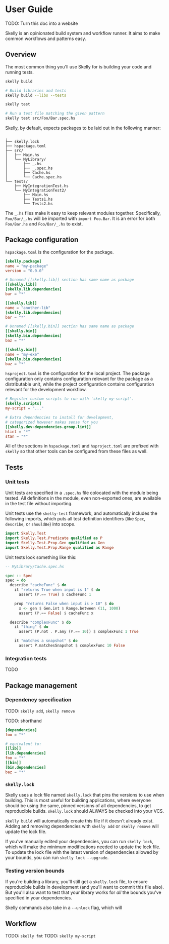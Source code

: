 # User Guide

TODO: Turn this doc into a website

Skelly is an opinionated build system and workflow runner. It aims to make common workflows and patterns easy.

## Overview

The most common thing you'll use Skelly for is building your code and running tests.

```bash
skelly build

# Build libraries and tests
skelly build --libs --tests
```

```bash
skelly test

# Run a test file matching the given pattern
skelly test src/Foo/Bar.spec.hs
```

Skelly, by default, expects packages to be laid out in the following manner:

```
.
├── skelly.lock
├── hspackage.toml
├── src/
│   ├── Main.hs
│   └── MyLibrary/
│       ├── _.hs
│       ├── _.spec.hs
│       ├── Cache.hs
│       └── Cache.spec.hs
└── tests/
    ├── MyIntegrationTest.hs
    └── MyIntegrationTest2/
        ├── Main.hs
        ├── Tests1.hs
        └── Tests2.hs
```

The `_.hs` files make it easy to keep relevant modules together. Specifically, `Foo/Bar/_.hs` will be imported with `import Foo.Bar`. It is an error for both `Foo/Bar.hs` and `Foo/Bar/_.hs` to exist.

## Package configuration

`hspackage.toml` is the configuration for the package.

```toml
[skelly.package]
name = "my-package"
version = "0.0.0"

# Unnamed [[skelly.lib]] section has same name as package
[[skelly.lib]]
[skelly.lib.dependencies]
bar = "*"

[[skelly.lib]]
name = "another-lib"
[skelly.lib.dependencies]
bar = "*"

# Unnamed [[skelly.bin]] section has same name as package
[[skelly.bin]]
[skelly.bin.dependencies]
baz = "*"

[[skelly.bin]]
name = "my-exe"
[skelly.bin.dependencies]
baz = "*"
```

`hsproject.toml` is the configuration for the local project. The package configuration only contains configuration relevant for the package as a distributable unit, while the project configuration contains configuration relevant for the development workflow.

```toml
# Register custom scripts to run with 'skelly my-script'.
[skelly.scripts]
my-script = "..."

# Extra dependencies to install for development,
# categorized however makes sense for you
[[skelly.dev-dependencies.group.lint]]
hlint = "*"
stan = "*"
```

All of the sections in `hspackage.toml` and `hsproject.toml` are prefixed with `skelly` so that other tools can be configured from these files as well.

## Tests

### Unit tests

Unit tests are specified in a `.spec.hs` file colocated with the module being tested. All definitions in the module, even non-exported ones, are available in the test file without importing.

Unit tests use the `skelly-test` framework, and automatically includes the following imports, which puts all test definition identifiers (like `Spec`, `describe`, or `shouldBe`) into scope.

```hs
import Skelly.Test
import Skelly.Test.Predicate qualified as P
import Skelly.Test.Prop.Gen qualified as Gen
import Skelly.Test.Prop.Range qualified as Range
```

Unit tests look something like this:

```hs
-- MyLibrary/Cache.spec.hs

spec :: Spec
spec = do
  describe "cacheFunc" $ do
    it "returns True when input is 1" $ do
      assert (P.== True) $ cacheFunc 1

    prop "returns False when input is > 10" $ do
      x <- gen $ Gen.int $ Range.between (11, 1000)
      assert (P.== False) $ cacheFunc x

  describe "complexFunc" $ do
    it "thing" $ do
      assert (P.not . P.any (P.== 10)) $ complexFunc 1 True

    it "matches a snapshot" $ do
      assert P.matchesSnapshot $ complexFunc 10 False
```

### Integration tests

TODO

## Package management

### Dependency specification

TODO: `skelly add`, `skelly remove`


TODO: shorthand
```toml
[dependencies]
foo = "*"

# equivalent to:
[[lib]]
[lib.dependencies]
foo = "*"
[[bin]]
[bin.dependencies]
baz = "*"
```

### `skelly.lock`

Skelly uses a lock file named `skelly.lock` that pins the versions to use when building. This is most useful for building applications, where everyone should be using the same, pinned versions of all dependencies, to get reproducible builds. `skelly.lock` should ALWAYS be checked into your VCS.

`skelly build` will automatically create this file if it doesn't already exist. Adding and removing dependencies with `skelly add` or `skelly remove` will update the lock file.

If you've manually edited your dependencies, you can run `skelly lock`, which will make the minimum modifications needed to update the lock file. To update the lock file with the latest version of dependencies allowed by your bounds, you can run `skelly lock --upgrade`.

### Testing version bounds

If you're building a library, you'll still get a `skelly.lock` file, to ensure reproducible builds in development (and you'll want to commit this file also). But you'll also want to test that your library works for _all_ the bounds you've specified in your dependencies.

Skelly commands also take in a `--unlock` flag, which will 

## Workflow

TODO: `skelly fmt`
TODO: `skelly my-script`
